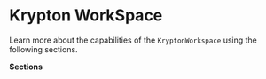 # Krypton WorkSpace

Learn more about the capabilities of the `KryptonWorkspace` using the following sections.

**Sections**